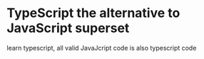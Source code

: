 # TypeScript the alternative to JavaScript superset

learn typescript, all valid JavaJcript code is also typescript code
